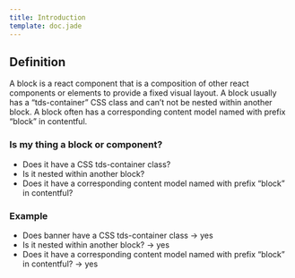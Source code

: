 ```yaml
---
title: Introduction
template: doc.jade
---
```


## Definition

A block is a react component that is a composition of other react components or elements to provide a fixed visual layout. A block usually has a “tds-container” CSS class and can’t not be nested within another block.  A block often has a corresponding content model named with prefix “block” in contentful.


### Is my thing a block or component?
- Does it have a CSS tds-container class?
- Is it nested within another block?
- Does it have a corresponding content model named with prefix “block” in contentful?


### Example
- Does banner have a CSS tds-container class -> yes
- Is it nested within another block? -> yes
- Does it have a corresponding content model named with prefix “block” in contentful? -> yes
